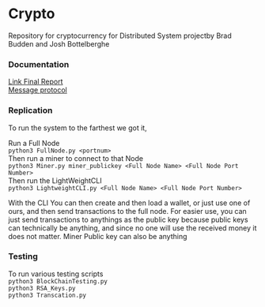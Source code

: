 # Crypto
Repository for cryptocurrency for Distributed System projectby Brad Budden and Josh Bottelberghe

### Documentation
[Link Final Report](https://docs.google.com/document/d/1uQHn7B0NYk4viWjS4KtepPNqXG3mw2oChBbH1RgqB5U/edit?usp=sharing)\
[Message protocol](https://docs.google.com/spreadsheets/d/1RhuirGA03p4ts3WLCBAwsItBj6iXmr9cp1WiCFSmgjw/edit?usp=sharing)

### Replication
To run the system to the farthest we got it,

Run a Full Node \
`python3 FullNode.py <portnum>`\
Then run a miner to connect to that Node \
`python3 Miner.py miner_publickey <Full Node Name> <Full Node Port Number>`\
Then run the LightWeightCLI \
`python3 LightweightCLI.py <Full Node Name> <Full Node Port Number>`


With the CLI You can then create and then load a wallet, or just use one of ours, and then send transactions to the full node.
For easier use, you can just send transactions to anythings as the public key
because public keys can technically be anything, and since no one will use the received money it does not matter.
Miner Public key can also be anything

### Testing
To run various testing scripts\
`python3 BlockChainTesting.py`\
`python3 RSA_Keys.py`\
`python3 Transcation.py`
